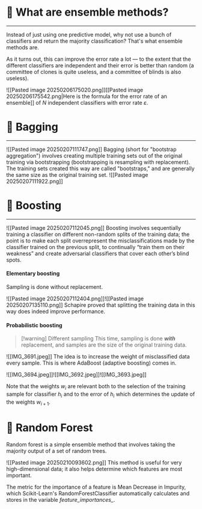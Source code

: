 # 🤔 What are ensemble methods?
---
Instead of just using one predictive model, why not use a bunch of classifiers and return the majority classification? That's what ensemble methods are.

As it turns out, this can improve the error rate a lot — to the extent that the different classifiers are independent and their error is better than random (a committee of clones is quite useless, and a committee of blinds is also useless).

![[Pasted image 20250206175020.png]][[Pasted image 20250206175542.png|Here is the formula for the error rate of an ensemble]] of $N$ independent classifiers with error rate $ε$.

# 👜 Bagging
---
![[Pasted image 20250207111747.png]]
Bagging (short for "bootstrap aggregation") involves creating multiple training sets out of the original training via bootstrapping (bootstrapping is resampling with replacement). The training sets created this way are called "bootstraps," and are generally the same size as the original training set.
![[Pasted image 20250207111922.png]]


# 🚀 Boosting
---
![[Pasted image 20250207112045.png]]
Boosting involves sequentially training a classifier on different non-random splits of the training data; the point is to make each split overrepresent the misclassifications made by the classifier trained on the previous split, to continually “train them on their weakness” and create adversarial classifiers that cover each other’s blind spots.
#### Elementary boosting
Sampling is done without replacement.

![[Pasted image 20250207112404.png]]![[Pasted image 20250207135110.png]]
Schapire proved that splitting the training data in this way does indeed improve performance.
#### Probabilistic boosting
>[!warning]  Different sampling
>This time, sampling is done ***with*** replacement, and samples are the size of the original training data.

![[IMG_3691.jpeg]]
The idea is to increase the weight of misclassified data every sample. This is where AdaBoost (adaptive boosting) comes in.

![[IMG_3694.jpeg]]![[IMG_3692.jpeg]]![[IMG_3693.jpeg]]

Note that the weights $w_{i}$ are relevant both to the selection of the training sample for classifier $h_i$ and to the error of $h_i$ which determines the update of the weights $w_{i+1}$.

# 🌲 Random Forest
Random forest is a simple ensemble method that involves taking the majority output of a set of random trees.

![[Pasted image 20250210093602.png]]
This method is useful for very high-dimensional data; it also helps determine which features are most important.

The metric for the importance of a feature is Mean Decrease in Impurity, which Scikit-Learn's RandomForestClassifier automatically calculates and stores in the variable *feature_importances_*. 